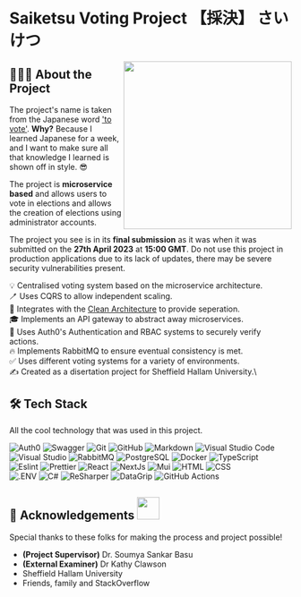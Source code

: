 # Saiketsu Voting Project 【採決】 さいけつ

<img align="right" width=300px  src="https://media3.giphy.com/media/kAnRgAnE5KuDUHtXNc/giphy.gif?cid=ecf05e47643daqgoivc2hrlksvh9v9j0ky61wshjosl6awuw&rid=giphy.gif&ct=g" />

## 👨🏻‍💻 About the Project

The project's name is taken from the Japanese word ['to vote'](https://jisho.org/word/%E6%8E%A1%E6%B1%BA). **Why?** Because I learned Japanese for a week, and I want to make sure all that knowledge I learned is shown off in style. 😎

The project is **microservice based** and allows users to vote in elections and allows the creation of elections using administrator accounts. 

The project you see is in its **final submission** as it was when it was submitted on the **27th April 2023** at **15:00 GMT**. Do not use this project in production applications due to its lack of updates, there may be severe security vulnerabilities present.

💡 Centralised voting system based on the microservice architecture.\
🪥 Uses CQRS to allow independent scaling.\
🫧 Integrates with the [Clean Architecture](https://github.com/jasontaylordev/CleanArchitecture) to provide seperation.\
🎓 Implements an API gateway to abstract away microservices.\
🌱 Uses Auth0's Authentication and RBAC systems to securely verify actions.\
🔥 Implements RabbitMQ to ensure eventual consistency is met.\
✅ Uses different voting systems for a variety of environments.\
✍️ Created as a disertation project for Sheffield Hallam University.\

## 🛠 Tech Stack

All the cool technology that was used in this project.

![Auth0](https://img.shields.io/badge/-Auth0-05122A?style=flat&logo=auth0)
![Swagger](https://img.shields.io/badge/-Swagger-05122A?style=flat&logo=swagger)
![Git](https://img.shields.io/badge/-Git-05122A?style=flat&logo=git)
![GitHub](https://img.shields.io/badge/-GitHub-05122A?style=flat&logo=github)
![Markdown](https://img.shields.io/badge/-Markdown-05122A?style=flat&logo=markdown)
![Visual Studio Code](https://img.shields.io/badge/-Visual%20Studio%20Code-05122A?style=flat&logo=visual-studio-code&logoColor=007ACC)\
![Visual Studio](https://img.shields.io/badge/-Visual%20Studio-05122A?style=flat&logo=visual-studio&logoColor=007ACC)
![RabbitMQ](https://img.shields.io/badge/-RabbitMQ-05122A?style=flat&logo=rabbitmq&logoColor=007ACC)
![PostgreSQL](https://img.shields.io/badge/-PostgreSQL-05122A?style=flat&logo=postgresql&logoColor=007ACC)
![Docker](https://img.shields.io/badge/-Docker-05122A?style=flat&logo=docker&logoColor=007ACC)
![TypeScript](https://img.shields.io/badge/-TypeScript-05122A?style=flat&logo=typescript)\
![Eslint](https://img.shields.io/badge/-ESLint-05122A?style=flat&logo=eslint)
![Prettier](https://img.shields.io/badge/-Prettier-05122A?style=flat&logo=prettier)
![React](https://img.shields.io/badge/-React-05122A?style=flat&logo=react)
![NextJs](https://img.shields.io/badge/-NextJS-05122A?style=flat&logo=next.js)
![Mui](https://img.shields.io/badge/-MUI-05122A?style=flat&logo=mui)
![HTML](https://img.shields.io/badge/-HTML-05122A?style=flat&logo=HTML5)
![CSS](https://img.shields.io/badge/-CSS-05122A?style=flat&logo=CSS3&logoColor=1572B6)\
![.ENV](https://img.shields.io/badge/-.ENV-05122A?style=flat&logo=.env&logoColor=1572B6)
![C#](https://img.shields.io/badge/-CSharp-05122A?style=flat&logo=Csharp&logoColor=A8B9CC)
![ReSharper](https://img.shields.io/badge/-ReSharper-05122A?style=flat&logo=resharper&logoColor=A8B9CC)
![DataGrip](https://img.shields.io/badge/-DataGrip-05122A?style=flat&logo=datagrip&logoColor=A8B9CC)
![GitHub Actions](https://img.shields.io/badge/-GitHub%20Actions-05122A?style=flat&logo=github-actions&logoColor=A8B9CC)

## 💖 Acknowledgements <img height="40" src="https://emoji.gg/assets/emoji/7333-parrotdance.gif">

Special thanks to these folks for making the process and project  possible!
- **(Project Supervisor)** Dr. Soumya Sankar Basu
- **(External Examiner)** Dr Kathy Clawson
- Sheffield Hallam University
- Friends, family and StackOverflow
